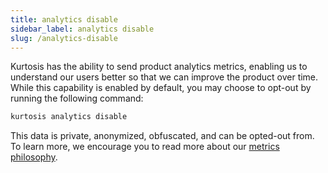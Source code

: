 ```yaml
---
title: analytics disable
sidebar_label: analytics disable
slug: /analytics-disable
---
```


Kurtosis has the ability to send product analytics metrics, enabling us to understand our users better so that we can improve the product over time. While this capability is enabled by default, you may choose to opt-out by running the following command:

```bash
kurtosis analytics disable
``` 

This data is private, anonymized, obfuscated, and can be opted-out from. To learn more, we encourage you to read more about our [metrics philosophy](../../explanations/metrics-philosophy.md).